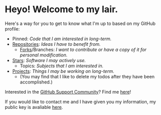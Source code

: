 # Heyo! Welcome to my lair.

Here's a way for you to get to know what I'm up to based on my GitHub profile:
* Pinned: *Code that I am interested in long-term.*
* [Repositories](https://github.com/F1nx?tab=repositories&q=&type=source&language=): *Ideas I have to benefit from.*
  * [Forks](https://github.com/F1nx?tab=repositories&q=&type=fork&language=)/Branches: *I want to contribute or have a copy of it for personal modification.*
* [Stars](https://github.com/F1nx?tab=stars): *Software I may actively use.*
  * Topics: *Subjects that I am interested in.*
* [Projects](https://github.com/F1nx?tab=projects): *Things I may be working on long-term.*
  * (You may find that I like to delete my todos after they have been accomplished.)

Interested in the [GitHub Support Community](https://github.community/)? Find me [here](https://github.community/u/f1nx/summary)!

If you would like to contact me and I have given you my information, my public key is avaliable [here](https://raw.githubusercontent.com/F1nx/F1nx/master/publickey.asc).
